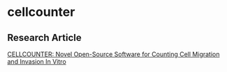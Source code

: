 # cellcounter
## Research Article
[CELLCOUNTER: Novel Open-Source Software for Counting Cell Migration and Invasion In Vitro](http://dx.doi.org/10.1155/2014/863564)


